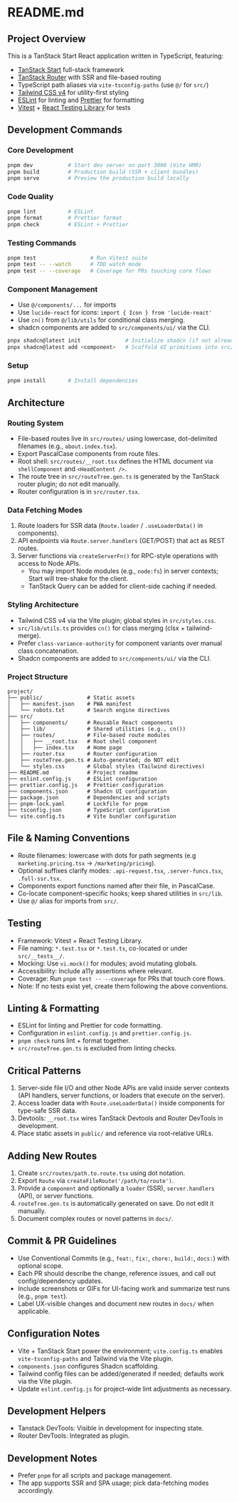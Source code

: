 # README.md

## Project Overview

This is a TanStack Start React application written in TypeScript, featuring:

- [TanStack Start](https://tanstack.com/start) full-stack framework
- [TanStack Router](https://tanstack.com/router) with SSR and file-based routing
- TypeScript path aliases via `vite-tsconfig-paths` (use `@/` for `src/`)
- [Tailwind CSS v4](https://tailwindcss.com/) for utility-first styling
- [ESLint](https://eslint.org/) for linting and [Prettier](https://prettier.io/) for formatting
- [Vitest](https://vitest.dev/) + [React Testing Library](https://testing-library.com/docs/react-testing-library/intro/) for tests

## Development Commands

### Core Development

```bash
pnpm dev           # Start dev server on port 3000 (Vite HMR)
pnpm build         # Production build (SSR + client bundles)
pnpm serve         # Preview the production build locally
```

### Code Quality

```bash
pnpm lint          # ESLint
pnpm format        # Prettier format
pnpm check         # ESLint + Prettier
```

### Testing Commands

```bash
pnpm test                 # Run Vitest suite
pnpm test -- --watch      # TDD watch mode
pnpm test -- --coverage   # Coverage for PRs touching core flows
```

### Component Management

- Use `@/components/...` for imports
- Use `lucide-react` for icons: `import { Icon } from 'lucide-react'`
- Use `cn()` from `@/lib/utils` for conditional class merging.
- shadcn components are added to `src/components/ui/` via the CLI.

```bash
pnpx shadcn@latest init              # Initialize shadcn (if not already set up)
pnpx shadcn@latest add <component>   # Scaffold UI primitives into src/components/ui
```

### Setup

```bash
pnpm install       # Install dependencies
```

## Architecture

### Routing System

- File-based routes live in `src/routes/` using lowercase, dot-delimited filenames (e.g., `about.index.tsx`).
- Export PascalCase components from route files.
- Root shell: `src/routes/__root.tsx` defines the HTML document via `shellComponent` and `<HeadContent />`.
- The route tree in `src/routeTree.gen.ts` is generated by the TanStack router plugin; do not edit manually.
- Router configuration is in `src/router.tsx`.

### Data Fetching Modes

1. Route loaders for SSR data (`Route.loader` / `.useLoaderData()` in components).
2. API endpoints via `Route.server.handlers` (GET/POST) that act as REST routes.
3. Server functions via `createServerFn()` for RPC-style operations with access to Node APIs.
   - You may import Node modules (e.g., `node:fs`) in server contexts; Start will tree-shake for the client.
   - TanStack Query can be added for client-side caching if needed.

### Styling Architecture

- Tailwind CSS v4 via the Vite plugin; global styles in `src/styles.css`.
- `src/lib/utils.ts` provides `cn()` for class merging (clsx + tailwind-merge).
- Prefer `class-variance-authority` for component variants over manual class concatenation.
- Shadcn components are added to `src/components/ui/` via the CLI.

### Project Structure

```
project/
├── public/              # Static assets
│   ├── manifest.json    # PWA manifest
│   └── robots.txt       # Search engine directives
├── src/
│   ├── components/      # Reusable React components
│   ├── lib/             # Shared utilities (e.g., cn())
│   ├── routes/          # File-based route modules
│   │   ├── __root.tsx   # Root shell component
│   │   ├── index.tsx    # Home page
│   ├── router.tsx       # Router configuration
│   ├── routeTree.gen.ts # Auto-generated; do NOT edit
│   └── styles.css       # Global styles (Tailwind directives)
├── README.md            # Project readme
├── eslint.config.js     # ESLint configuration
├── prettier.config.js   # Prettier configuration
├── components.json      # Shadcn UI configuration
├── package.json         # Dependencies and scripts
├── pnpm-lock.yaml       # Lockfile for pnpm
├── tsconfig.json        # TypeScript configuration
└── vite.config.ts       # Vite bundler configuration
```

## File & Naming Conventions

- Route filenames: lowercase with dots for path segments (e.g `marketing.pricing.tsx` → `/marketing/pricing`).
- Optional suffixes clarify modes: `.api-request.tsx`, `.server-funcs.tsx`, `.full-ssr.tsx`.
- Components export functions named after their file, in PascalCase.
- Co-locate component-specific hooks; keep shared utilities in `src/lib`.
- Use `@/` alias for imports from `src/`.

## Testing

- Framework: Vitest + React Testing Library.
- File naming: `*.test.tsx` or `*.test.ts`, co-located or under `src/__tests__/`.
- Mocking: Use `vi.mock()` for modules; avoid mutating globals.
- Accessibility: Include a11y assertions where relevant.
- Coverage: Run `pnpm test -- --coverage` for PRs that touch core flows.
- Note: If no tests exist yet, create them following the above conventions.

## Linting & Formatting

- ESLint for linting and Prettier for code formatting.
- Configuration in `eslint.config.js` and `prettier.config.js`.
- `pnpm check` runs lint + format together.
- `src/routeTree.gen.ts` is excluded from linting checks.

## Critical Patterns

1. Server-side file I/O and other Node APIs are valid inside server contexts (API handlers, server functions, or loaders that execute on the server).
2. Access loader data with `Route.useLoaderData()` inside components for type-safe SSR data.
3. Devtools: `__root.tsx` wires TanStack Devtools and Router DevTools in development.
4. Place static assets in `public/` and reference via root-relative URLs.

## Adding New Routes

1. Create `src/routes/path.to.route.tsx` using dot notation.
2. Export `Route` via `createFileRoute('/path/to/route')`.
3. Provide a `component` and optionally a `loader` (SSR), `server.handlers` (API), or server functions.
4. `routeTree.gen.ts` is automatically generated on save. Do not edit it manually.
5. Document complex routes or novel patterns in `docs/`.

## Commit & PR Guidelines

- Use Conventional Commits (e.g., `feat:`, `fix:`, `chore:`, `build:`, `docs:`) with optional scope.
- Each PR should describe the change, reference issues, and call out config/dependency updates.
- Include screenshots or GIFs for UI-facing work and summarize test runs (e.g., `pnpm test`).
- Label UX-visible changes and document new routes in `docs/` when applicable.

## Configuration Notes

- Vite + TanStack Start power the environment; `vite.config.ts` enables `vite-tsconfig-paths` and Tailwind via the Vite plugin.
- `components.json` configures Shadcn scaffolding.
- Tailwind config files can be added/generated if needed; defaults work via the Vite plugin.
- Update `eslint.config.js` for project-wide lint adjustments as necessary.

## Development Helpers

- Tanstack DevTools: Visible in development for inspecting state.
- Router DevTools: Integrated as plugin.

## Development Notes

- Prefer `pnpm` for all scripts and package management.
- The app supports SSR and SPA usage; pick data-fetching modes accordingly.
